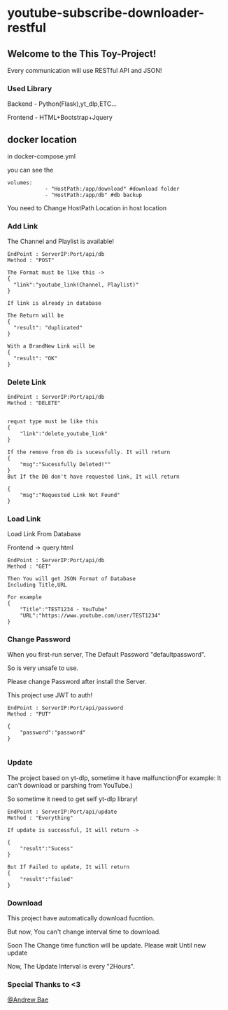 # youtube-subscribe-downloader-restful

## Welcome to the This Toy-Project!

Every communication will use RESTful API and JSON!

### Used Library

Backend - Python(Flask),yt_dlp,ETC...

Frontend - HTML+Bootstrap+Jquery

## docker location

in docker-compose.yml

you can see the 
```
volumes:
            - "HostPath:/app/download" #download folder
            - "HostPath:/app/db" #db backup
```
You need to Change HostPath Location in host location

### Add Link

The Channel and Playlist is available!

```
EndPoint : ServerIP:Port/api/db
Method : "POST"

The Format must be like this ->
{
  "link":"youtube_link(Channel, Playlist)"
}

If link is already in database

The Return will be
{
  "result": "duplicated"
}

With a BrandNew Link will be 
{
  "result": "OK"
}
```

### Delete Link

```
EndPoint : ServerIP:Port/api/db
Method : "DELETE"


requst type must be like this
{
	"link":"delete_youtube_link"
}

If the remove from db is sucessfully. It will return 
{
	"msg":"Sucessfully Deleted!""
}
But If the DB don't have requested link, It will return

{
	"msg":"Requested Link Not Found"
}
```

### Load Link

Load Link From Database

Frontend -> query.html

``` 
EndPoint : ServerIP:Port/api/db
Method : "GET"

Then You will get JSON Format of Database 
Including Title,URL

For example
{
	"Title":"TEST1234 - YouTube"
	"URL":"https://www.youtube.com/user/TEST1234"
}
```

### Change Password

When you first-run server, The Default Password "defaultpassword".

So is very unsafe to use.

Please change Password after install the Server.

This project use JWT to auth!

```
EndPoint : ServerIP:Port/api/password
Method : "PUT"

{
	"password":"password"
}


```

### Update

The project based on yt-dlp, sometime it have malfunction(For example: It can't download or parshing from YouTube.)

So sometime it need to get self yt-dlp library!

```
EndPoint : ServerIP:Port/api/update
Method : "Everything"

If update is successful, It will return ->

{
	"result":"Sucess"
}

But If Failed to update, It will return
{
	"result":"failed"
}
```



### Download

This project have automatically download fucntion.

But now, You can't change interval time to download.

Soon The Change time function will be update. Please wait Until new update

Now, The Update Interval is every "2Hours".



### Special Thanks to <3

[@Andrew Bae](https://github.com/andrewbae)







